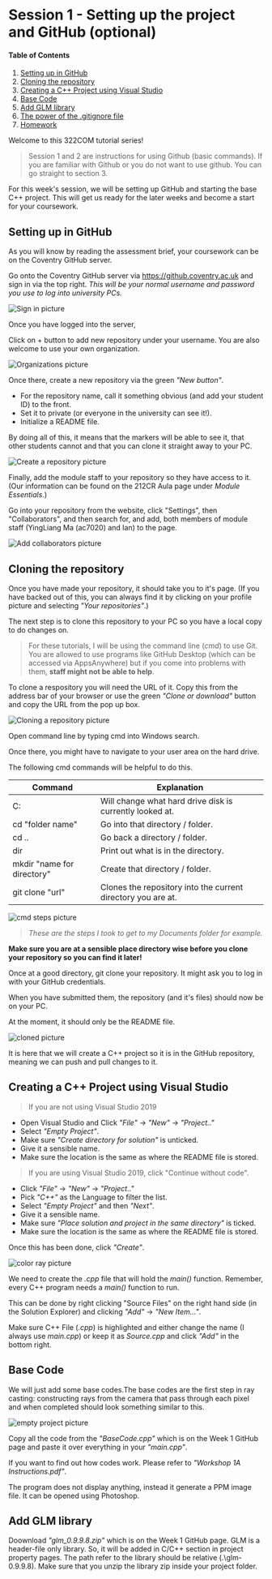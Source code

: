 # Session 1 - Setting up the project and GitHub (optional)

#### Table of Contents
1. [Setting up in GitHub](https://github.coventry.ac.uk/ac7020/322COM_TeachingMaterial/blob/master/Session%201#setting-up-in-github)
2. [Cloning the repository](https://github.coventry.ac.uk/ac7020/322COM_TeachingMaterial/blob/master/Session%201#cloning-the-repository)
3. [Creating a C++ Project using Visual Studio](https://github.coventry.ac.uk/ac7020/322COM_TeachingMaterial/blob/master/Session%201#creating-a-c-project-using-visual-studio)
4. [Base Code](https://github.coventry.ac.uk/ac7020/322COM_TeachingMaterial/blob/master/Session%201#base-code)
5. [Add GLM library](https://github.coventry.ac.uk/ac7020/322COM_TeachingMaterial/blob/master/Session%201#Add-GLM-library)
6. [The power of the .gitignore file](https://github.coventry.ac.uk/ac7020/212CR_TeachingMaterial/blob/master/Session%201#the-power-of-the-gitignore-file)
7. [Homework](https://github.coventry.ac.uk/ac7020/212CR_TeachingMaterial/blob/master/Session%201#Homework)

Welcome to this 322COM tutorial series! 

> Session 1 and 2 are instructions for using Github (basic commands). If you are familiar with Github or you do not want to use github. You can go straight to section 3.

For this week's session, we will be setting up GitHub and starting the base C++ project. This will get us ready for the later weeks and become a start for your coursework.

## Setting up in GitHub

As you will know by reading the assessment brief, your coursework can be on the Coventry GitHub server. 

Go onto the Coventry GitHub server via https://github.coventry.ac.uk and sign in via the top right. _This will be your normal username and password you use to log into university PCs._



![Sign in picture](https://github.coventry.ac.uk/ac7020/322COM_TeachingMaterial/blob/master/Session%201/Readme%20Pictures/Sign%20in.PNG)
 
Once you have logged into the server, 

Click on + button to add new repository under your username. You are also welcome to use your own organization. 

![Organizations picture](https://github.coventry.ac.uk/ac7020/322COM_TeachingMaterial/blob/master/Session%201/Readme%20Pictures/AddRepos.JPG)
 
 Once there, create a new repository via the green _"New button"_.
 
 * For the repository name, call it something obvious (and add your student ID) to the front.
 * Set it to private (or everyone in the university can see it!).
 * Initialize a README file.
 
 By doing all of this, it means that the markers will be able to see it, that other students cannot and that you can clone it straight away to your PC.
 
![Create a repository picture](https://github.coventry.ac.uk/ac7020/322COM_TeachingMaterial/blob/master/Session%201/Readme%20Pictures/CreateRepos.PNG)
 
 Finally, add the module staff to your repository so they have access to it. (Our information can be found on the 212CR Aula page under _Module Essentials_.)
 
 Go into your repository from the website, click "Settings", then "Collaborators", and then search for, and add, both members of module staff (YingLiang Ma (ac7020) and Ian) to the page. 
 
 ![Add collaborators picture](https://github.coventry.ac.uk/ac7020/322COM_TeachingMaterial/blob/master/Session%201/Readme%20Pictures/Add%20Collabs.png)
 
  ## Cloning the repository
  
Once you have made your repository, it should take you to it's page. (If you have backed out of this, you can always find it by clicking on your profile picture and selecting _"Your repositories"_.)
  
The next step is to clone this repository to your PC so you have a local copy to do changes on.

> For these tutorials, I will be using the command line (_cmd_) to use Git. You are allowed to use programs like GitHub Desktop (which can be accessed via AppsAnywhere) but if you come into problems with them, **staff might not be able to help**.

To clone a respository you will need the URL of it. Copy this from the address bar of your browser or use the green _"Clone or download"_ button and copy the URL from the pop up box.

![Cloning a repository picture](https://github.coventry.ac.uk/ac7020/322COM_TeachingMaterial/blob/master/Session%201/Readme%20Pictures/Clone%20or%20Download.PNG)
  
  Open command line by typing cmd into Windows search. 
  
  Once there, you might have to navigate to your user area on the hard drive.
  
  The following cmd commands will be helpful to do this.
  
  Command     |  Explanation
------------- | -------------
C:            | Will change what hard drive disk is currently looked at.
cd "folder name" | Go into that directory / folder.
cd .. | Go back a directory / folder.
dir      | Print out what is in the directory.
mkdir "name for directory" | Create that directory / folder.
git clone "url" | Clones the repository into the current directory you are at.

![cmd steps picture](https://github.coventry.ac.uk/217CR-1920JANMAY/Teaching-Material/blob/master/Session%201/Readme%20Pictures/cmd%20steps.PNG)

> _These are the steps I took to get to my Documents folder for example._

**Make sure you are at a sensible place directory wise before you clone your repository so you can find it later!**

Once at a good directory, git clone your repository. It might ask you to log in with your GitHub credentials. 

When you have submitted them, the repository (and it's files) should now be on your PC.

At the moment, it should only be the README file.
  
![cloned picture](https://github.coventry.ac.uk/ac7020/322COM_TeachingMaterial/blob/master/Session%201/Readme%20Pictures/Cloned.PNG)

It is here that we will create a C++ project so it is in the GitHub repository, meaning we can push and pull changes to it.

## Creating a C++ Project using Visual Studio
 
> If you are not using Visual Studio 2019

* Open Visual Studio and Click _"File"_ -> _"New"_ -> _"Project.."_
* Select _"Empty Project"_.
* Make sure _"Create directory for solution"_ is unticked.
* Give it a sensible name.
* Make sure the location is the same as where the README file is stored.

> If you are using Visual Studio 2019, click "Continue without code".

* Click _"File"_ -> _"New"_ -> _"Project.."_
* Pick _"C++"_ as the Language to filter the list.
* Select _"Empty Project"_ and then _"Next"_.
* Give it a sensible name.
* Make sure _"Place solution and project in the same directory"_ is ticked.
* Make sure the location is the same as where the README file is stored.

Once this has been done, click _"Create"_.

![color ray picture](https://github.coventry.ac.uk/ac7020/212CR_TeachingMaterial/blob/master/Session%201/Readme%20Pictures/Empty%20Project.PNG)

We need to create the _.cpp_ file that will hold the _main()_ function. Remember, every C++ program needs a _main()_ function to run.

This can be done by right clicking "Source Files" on the right hand side (in the Solution Explorer) and clicking _"Add"_ -> _"New Item..."_.

Make sure C++ File (_.cpp_) is highlighted and either change the name (I always use _main.cpp_) or keep it as _Source.cpp_ and click _"Add"_ in the bottom right.


## Base Code

We will just add some base codes.The base codes are the first step in ray casting: constructing rays
from the camera that pass through each pixel and when completed should look something similar to
this. 

![empty project picture](https://github.coventry.ac.uk/ac7020/322COM_TeachingMaterial/blob/master/Session%201/Readme%20Pictures/ColorRay.JPG)

Copy all the code from the _"BaseCode.cpp"_ which is on the Week 1 GitHub page and paste it over everything in your _"main.cpp"_.

If you want to find out how codes work. Please refer to _"Workshop 1A Instructions.pdf"_.

The program does not display anything, instead it generate a PPM image file. It can be opened using Photoshop.

## Add GLM library

Doownload _"glm_0.9.9.8.zip"_ which is on the Week 1 GitHub page. GLM is a header-file only library. So, it will be added in C/C++ section 
in project property pages. The path refer to the library should be relative (.\glm-0.9.9.8). Make sure that you unzip the library zip inside your project folder.
 

